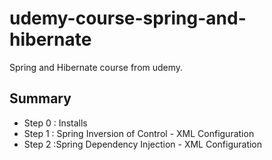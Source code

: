 # udemy-course-spring-and-hibernate
Spring and Hibernate course from udemy.

Summary
---
- Step 0 : Installs
- Step 1 : Spring Inversion of Control - XML Configuration
- Step 2 :Spring Dependency Injection - XML Configuration
